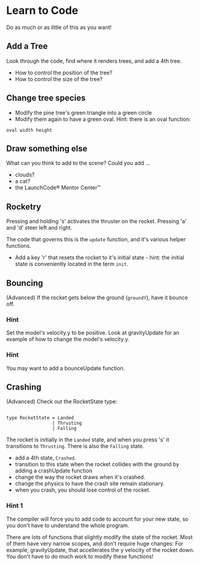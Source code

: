 # Learn to Code
Do as much or as little of this as you want!

## Add a Tree

Look through the code, find where it renders trees, and add a 4th tree.

- How to control the position of the tree?
- How to control the size of the tree?

## Change tree species
- Modify the pine tree's green triangle into a green circle
- Modify them again to have a green oval. Hint: there is an oval function:

```
oval width height
```
## Draw something else

What can you think to add to the scene? Could you add ...
- clouds?
- a cat?
- the LaunchCode® Mentor Center™

## Rocketry

Pressing and holding 's' activates the thruster on the
rocket. Pressing 'a' and 'd' steer left and right.

The code that governs this is the `update` function, and it's various
helper functions.

- Add a key 'r' that resets the rocket to it's initial state - hint:
  the initial state is conveniently located in the term `init`.

## Bouncing
(Advanced)
If the rocket gets below the ground (`groundY`), have it bounce off.

### Hint
Set the model's velocity.y to be positive. Look at gravityUpdate for
an example of how to change the model's velocity.y.

### Hint
You may want to add a bounceUpdate function.

## Crashing
(Advanced)
Check out the RocketState type:

```

type RocketState = Landed
                 | Thrusting
                 | Falling

```

The rocket is initially in the `Landed` state, and when you press 's' it
transitions to `Thrusting`. There is also the `Falling` state.

- add a 4th state, `Crashed`.
- transition to this state when the rocket collides with the ground by
  adding a crashUpdate function
- change the way the rocket draws when it's crashed.
- change the physics to have the crash site remain stationary.
- when you crash, you should lose control of the rocket.

### Hint 1

The compiler will force you to add code to account for your new state,
so you don't have to understand the whole program.

There are lots of functions that slightly modify the state of the
rocket. Most of them have very narrow scopes, and don't require huge
changes: For example, gravityUpdate, that accellerates the y velocity
of the rocket down. You don't have to do much work to modify these
functions!

